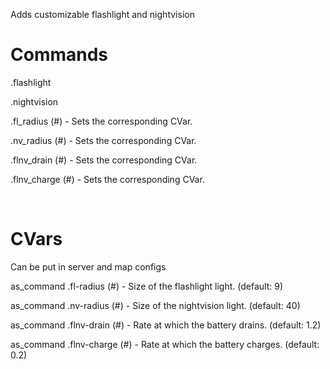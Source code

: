 Adds customizable flashlight and nightvision


# Commands
.flashlight 

.nightvision 

.fl_radius (#)    -  Sets the corresponding CVar.

.nv_radius (#)    -  Sets the corresponding CVar.

.flnv_drain (#)   -  Sets the corresponding CVar.

.flnv_charge (#)  -  Sets the corresponding CVar.

<BR>

# CVars
Can be put in server and map configs

as_command .fl-radius (#)    -  Size of the flashlight light. (default: 9)

as_command .nv-radius (#)    -  Size of the nightvision light. (default: 40)

as_command .flnv-drain (#)   -  Rate at which the battery drains. (default: 1.2)

as_command .flnv-charge (#)  -  Rate at which the battery charges. (default: 0.2)
